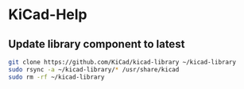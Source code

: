# KiCad-Help


## Update library component to latest

```bash
git clone https://github.com/KiCad/kicad-library ~/kicad-library
sudo rsync -a ~/kicad-library/* /usr/share/kicad
sudo rm -rf ~/kicad-library
```
